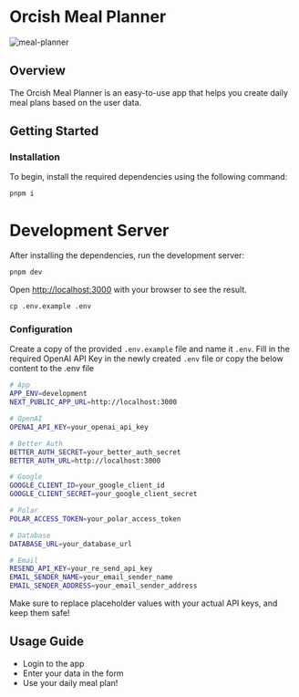 # Orcish Meal Planner

![meal-planner](https://github.com/user-attachments/assets/080fca21-92fa-42a8-8e8d-0cfb6feb5863)

## Overview

The Orcish Meal Planner is an easy-to-use app that helps you create daily meal plans based on the user data.

## Getting Started

### Installation

To begin, install the required dependencies using the following command:

```bash
pnpm i
```

# Development Server

After installing the dependencies, run the development server:

```bash
pnpm dev
```

Open [http://localhost:3000](http://localhost:3000) with your browser to see the result.

`cp .env.example .env`

### Configuration

Create a copy of the provided `.env.example` file and name it `.env`. Fill in the required OpenAI API Key in the newly created `.env` file or copy the below content to the .env file

```bash
# App
APP_ENV=development
NEXT_PUBLIC_APP_URL=http://localhost:3000

# OpenAI
OPENAI_API_KEY=your_openai_api_key

# Better Auth
BETTER_AUTH_SECRET=your_better_auth_secret
BETTER_AUTH_URL=http://localhost:3000

# Google
GOOGLE_CLIENT_ID=your_google_client_id
GOOGLE_CLIENT_SECRET=your_google_client_secret

# Polar
POLAR_ACCESS_TOKEN=your_polar_access_token

# Database
DATABASE_URL=your_database_url

# Email
RESEND_API_KEY=your_re_send_api_key
EMAIL_SENDER_NAME=your_email_sender_name
EMAIL_SENDER_ADDRESS=your_email_sender_address
```

Make sure to replace placeholder values with your actual API keys, and keep them safe!

## Usage Guide

- Login to the app
- Enter your data in the form
- Use your daily meal plan!
